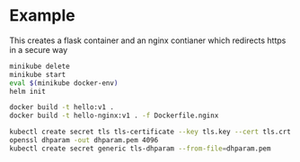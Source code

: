# Example

This creates a flask container and an nginx contianer which redirects https in a secure way

```sh
minikube delete
minikube start
eval $(minikube docker-env)
helm init

docker build -t hello:v1 .
docker build -t hello-nginx:v1 . -f Dockerfile.nginx

kubectl create secret tls tls-certificate --key tls.key --cert tls.crt
openssl dhparam -out dhparam.pem 4096
kubectl create secret generic tls-dhparam --from-file=dhparam.pem
```